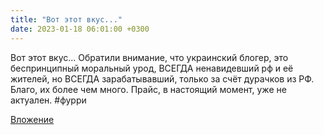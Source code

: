 ```yaml
---
title: "Вот этот вкус..."
date: 2023-01-18 06:01:00 +0300
---
```


Вот этот вкус...
Обратили внимание, что украинский блогер, это беспринципный моральный урод, ВСЕГДА ненавидевший рф и её жителей, но ВСЕГДА зарабатывавший, только за счёт дурачков из РФ. Благо, их более чем много.
Прайс, в настоящий момент, уже не актуален.
#фурри

[Вложение](https://vk.com/photo41076938_457249307)

